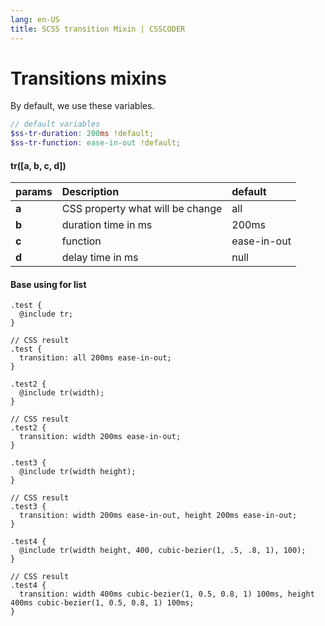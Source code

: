 ```yaml
---
lang: en-US
title: SCSS transition Mixin | CSSCODER
---
```


# Transitions mixins

By default, we use these variables.

```scss
// default variables
$ss-tr-duration: 200ms !default;
$ss-tr-function: ease-in-out !default;
```

#### tr([a, b, c, d])
| params            | Description                           | default       |
| :-------------    |:-------------                         | :----------   |
| **a**             | CSS property what will be change      | all           |
| **b**             | duration time in ms                   | 200ms         |
| **c**             | function                              | ease-in-out   |
| **d**             | delay time in ms                      | null          |

#### Base using for list
```scss{2,7,11,16,20,25,29,34}
.test {
  @include tr;
}

// CSS result
.test {
  transition: all 200ms ease-in-out;
}

.test2 {
  @include tr(width);
}

// CSS result
.test2 {
  transition: width 200ms ease-in-out;
}

.test3 {
  @include tr(width height);
}

// CSS result
.test3 {
  transition: width 200ms ease-in-out, height 200ms ease-in-out;
}

.test4 {
  @include tr(width height, 400, cubic-bezier(1, .5, .8, 1), 100);
}

// CSS result
.test4 {
  transition: width 400ms cubic-bezier(1, 0.5, 0.8, 1) 100ms, height 400ms cubic-bezier(1, 0.5, 0.8, 1) 100ms;
}

```
